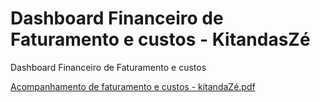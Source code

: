 # Dashboard Financeiro de Faturamento e custos - KitandasZé

Dashboard Financeiro de Faturamento e custos

[Acompanhamento de faturamento e custos - kitandaZé.pdf](https://github.com/JorgeFerreira09/Dashboard-Faturamento-custos/files/11661029/Acompanhamento.de.faturamento.e.custos.-.kitandaZe.pdf)
